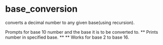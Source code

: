 # base_conversion
converts a decimal number to any given base(using recursion).

Prompts for base 10 number and the base it is to be converted to.
** Prints number in specified base.
**
** Works for base 2 to base 16.
